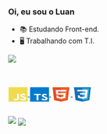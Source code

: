 ### Oi, eu sou o Luan

- 📚 Estudando Front-end.
- 🖥️ Trabalhando com T.I.
  


<div>
  <a href="https://github.com/raitozin">
   
<img height="180em" src="https://github-readme-stats.vercel.app/api?username=LuanLoretto&show_icons=true&theme=tokyonight">
<div>

##

<div style="display: inline_block"><br>
  <img align="center" alt="Luan-Js" height="30" width="40" src="https://raw.githubusercontent.com/devicons/devicon/master/icons/javascript/javascript-plain.svg">
  <img align="center" alt="Luan-Ts" height="30" width="40" src="https://raw.githubusercontent.com/devicons/devicon/master/icons/typescript/typescript-plain.svg">
  <img align="center" alt="Luan-HTML" height="30" width="40" src="https://raw.githubusercontent.com/devicons/devicon/master/icons/html5/html5-original.svg">
  <img align="center" alt="Luan-CSS" height="30" width="40" src="https://raw.githubusercontent.com/devicons/devicon/master/icons/css3/css3-original.svg">
  
</div>

##

<div> 
 	<a href="twitch.tv/Loretto_" target="_blank"><img src="https://img.shields.io/badge/Twitch-9146FF?style=for-the-badge&logo=twitch&logoColor=white" target="_blank"></a>
  <img align="center" src="https://images-ext-1.discordapp.net/external/f3n4yqHR8MwWUyitcnZ3X69jFJdt6UO7kZGIVJJSBwA/https/66.media.tumblr.com/60efabf5fd76984fd6f4c6300d72c6e1/f05d4c5c4b2eab41-53/s1280x1920/2b25fc3c75472187d570269ab0f9f12df737d7b4.gif?width=614&height=345">
</div>

